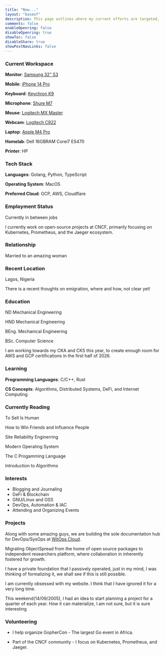 ```yaml
---
title: "Now..."
layout: "baseof"
description: This page outlines where my current efforts are targeted, and my current interests
comments: false
enableOpenring: false
disableOpenring: true
showToc: false
disableShare: true
showPostNavLinks: false
---
```


### Current Workspace

**Monitor**: [Samsung 32" S3](https://www.samsung.com/us/monitors/curved/32-inch-s3-s39gd-fhd-100hz-curved-monitor-with-speakers-sku-ls32d396ganxza/)

**Mobile**: [iPhone 14 Pro](https://www.gsmarena.com/apple_iphone_14_pro-11860.php)

**Keyboard**: [Keychron K9](https://www.keychron.com/products/keychron-k6-wireless-mechanical-keyboard?srsltid=AfmBOor2iJ6KGCbT8oenZvnVCK5bVKYyTaBOAI2QyyGMBmwcVHfUJpRP)

**Microphone**: [Shure M7](https://www.shure.com/en-US/products/microphones/mv7)

**Mouse**: [Logitech MX Master](https://www.logitech.com/en-ca/mx/master-series.html)

**Webcam**: [Logitech C922](https://www.logitech.com/en-us/shop/p/c922-pro-stream-webcam) 

**Laptop**: [Apple M4 Pro](https://www.apple.com/shop/buy-mac/macbook-pro/14-inch-m4-pro)

**Homelab**: Dell 16GBRAM Corei7 ES470

**Printer**: HP

### Tech Stack

**Languages**: Golang, Python, TypeScript

**Operating System**: MacOS

**Preferred Cloud**: GCP, AWS, Cloudflare

### Employment Status

Currently in between jobs

I currently work on open-source projects at CNCF, primarily focusing on Kubernetes, Prometheus, and the Jaeger ecosystem.

### Relationship

Married to an amazing woman

### Recent Location

Lagos, Nigeria

There is a recent thoughts on emigration, where and how, not clear yet!

### Education

ND Mechanical Engineering

HND Mechanical Engineering

BEng. Mechanical Engineering

BSc. Computer Science

I am working towards my CKA and CKS this year, to create enough room for AWS and GCP certifications in the first half of 2026.

### Learning

**Programming Languages**: C/C++, Rust

**CS Concepts**: Algorithms, Distributed Systems, DeFi, and Internet Computing 

### Currently Reading

To Sell Is Human

How to Win Friends and Influence People

Site Reliability Enginerring

Modern Operating System

The C Progamming Language

Introduction to Algorithms

### Interests

- Blogging and Journaling
- DeFi & Blockchain
- GNU/Linux and OSS
- DevOps, Automation & IAC
- Attending and Organizing Events

### Projects

Along with some amazing guys, we are building the sole documentation hub for DevOps/SysOps at [WitOps Cloud](https://witops.cloud).

Migrating ObjectSpread from the home of open source packages to independent researchers platform, where collaboration in inherently fostered for growth.

I have a private foundation that I passively operated, just in my mind, I was thinking of formalizing it, we shall see if this is still possible.

I am currently obsessed with my website. I think that I have ignored it for a very long time.

This weekend(14/09/2005), I had an idea to start planning a project for a quarter of each year. How it can materialize, I am not sure, but it is sure interesting

### Volunteering

- I help organize GopherCon - The largest Go event in Africa.

- Part of the CNCF community - I focus on Kubernetes, Prometheus, and Jaeger.

